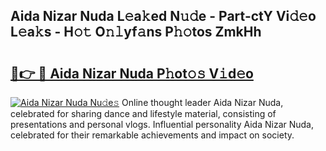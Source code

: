 ## Aida Nizar Nuda L𝚎a𝚔ed N𝚞𝚍e - Part-ctY Vi𝚍𝚎o L𝚎a𝚔s - H𝚘𝚝 O𝚗𝚕yf𝚊ns P𝚑𝚘tos ZmkHh

# <h2><a href="http://kf6ali.oniu.top/?m=Aida+Nizar+Nuda">🔗👉 🔴 Aida Nizar Nuda P𝚑ot𝚘𝚜 V𝚒d𝚎o</a></h2>

[![Aida Nizar Nuda Nu𝚍e𝚜](https://i.imgur.com/0qMVB7G.gif)](http://kf6ali.oniu.top/?m=Aida+Nizar+Nuda)
Online thought leader Aida Nizar Nuda, celebrated for sharing dance and lifestyle material, consisting of presentations and personal vlogs. Influential personality Aida Nizar Nuda, celebrated for their remarkable achievements and impact on society.  
